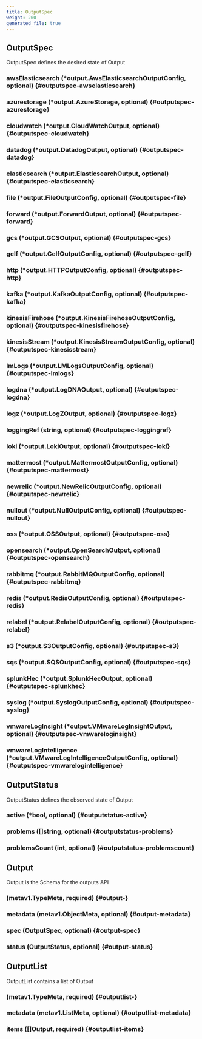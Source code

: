 ```yaml
---
title: OutputSpec
weight: 200
generated_file: true
---
```


## OutputSpec

OutputSpec defines the desired state of Output

### awsElasticsearch (*output.AwsElasticsearchOutputConfig, optional) {#outputspec-awselasticsearch}


### azurestorage (*output.AzureStorage, optional) {#outputspec-azurestorage}


### cloudwatch (*output.CloudWatchOutput, optional) {#outputspec-cloudwatch}


### datadog (*output.DatadogOutput, optional) {#outputspec-datadog}


### elasticsearch (*output.ElasticsearchOutput, optional) {#outputspec-elasticsearch}


### file (*output.FileOutputConfig, optional) {#outputspec-file}


### forward (*output.ForwardOutput, optional) {#outputspec-forward}


### gcs (*output.GCSOutput, optional) {#outputspec-gcs}


### gelf (*output.GelfOutputConfig, optional) {#outputspec-gelf}


### http (*output.HTTPOutputConfig, optional) {#outputspec-http}


### kafka (*output.KafkaOutputConfig, optional) {#outputspec-kafka}


### kinesisFirehose (*output.KinesisFirehoseOutputConfig, optional) {#outputspec-kinesisfirehose}


### kinesisStream (*output.KinesisStreamOutputConfig, optional) {#outputspec-kinesisstream}


### lmLogs (*output.LMLogsOutputConfig, optional) {#outputspec-lmlogs}


### logdna (*output.LogDNAOutput, optional) {#outputspec-logdna}


### logz (*output.LogZOutput, optional) {#outputspec-logz}


### loggingRef (string, optional) {#outputspec-loggingref}


### loki (*output.LokiOutput, optional) {#outputspec-loki}


### mattermost (*output.MattermostOutputConfig, optional) {#outputspec-mattermost}


### newrelic (*output.NewRelicOutputConfig, optional) {#outputspec-newrelic}


### nullout (*output.NullOutputConfig, optional) {#outputspec-nullout}


### oss (*output.OSSOutput, optional) {#outputspec-oss}


### opensearch (*output.OpenSearchOutput, optional) {#outputspec-opensearch}


### rabbitmq (*output.RabbitMQOutputConfig, optional) {#outputspec-rabbitmq}


### redis (*output.RedisOutputConfig, optional) {#outputspec-redis}


### relabel (*output.RelabelOutputConfig, optional) {#outputspec-relabel}


### s3 (*output.S3OutputConfig, optional) {#outputspec-s3}


### sqs (*output.SQSOutputConfig, optional) {#outputspec-sqs}


### splunkHec (*output.SplunkHecOutput, optional) {#outputspec-splunkhec}


### syslog (*output.SyslogOutputConfig, optional) {#outputspec-syslog}


### vmwareLogInsight (*output.VMwareLogInsightOutput, optional) {#outputspec-vmwareloginsight}


### vmwareLogIntelligence (*output.VMwareLogIntelligenceOutputConfig, optional) {#outputspec-vmwarelogintelligence}



## OutputStatus

OutputStatus defines the observed state of Output

### active (*bool, optional) {#outputstatus-active}


### problems ([]string, optional) {#outputstatus-problems}


### problemsCount (int, optional) {#outputstatus-problemscount}



## Output

Output is the Schema for the outputs API

###  (metav1.TypeMeta, required) {#output-}


### metadata (metav1.ObjectMeta, optional) {#output-metadata}


### spec (OutputSpec, optional) {#output-spec}


### status (OutputStatus, optional) {#output-status}



## OutputList

OutputList contains a list of Output

###  (metav1.TypeMeta, required) {#outputlist-}


### metadata (metav1.ListMeta, optional) {#outputlist-metadata}


### items ([]Output, required) {#outputlist-items}



